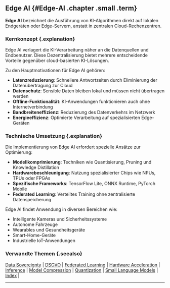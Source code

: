 ## Edge AI {#Edge-AI .chapter .small .term}

**Edge AI** bezeichnet die Ausführung von KI-Algorithmen direkt auf lokalen Endgeräten oder Edge-Servern, anstatt in zentralen Cloud-Rechenzentren.

### Kernkonzept {.explanation}

Edge AI verlagert die KI-Verarbeitung näher an die Datenquellen und Endbenutzer.
Diese Dezentralisierung bietet mehrere entscheidende Vorteile gegenüber cloud-basierten KI-Lösungen.

Zu den Hauptmotivationen für Edge AI gehören:

- **Latenzreduzierung**: Schnellere Antwortzeiten durch Eliminierung der Datenübertragung zur Cloud
- **Datenschutz**: Sensible Daten bleiben lokal und müssen nicht übertragen werden
- **Offline-Funktionalität**: KI-Anwendungen funktionieren auch ohne Internetverbindung
- **Bandbreiteneffizienz**: Reduzierung des Datenverkehrs im Netzwerk
- **Energieeffizienz**: Optimierte Verarbeitung auf spezialisierten Edge-Geräten

### Technische Umsetzung {.explanation}

Die Implementierung von Edge AI erfordert spezielle Ansätze zur Optimierung:

- **Modellkomprimierung**: Techniken wie Quantisierung, Pruning und Knowledge Distillation
- **Hardwarebeschleunigung**: Nutzung spezialisierter Chips wie NPUs, TPUs oder FPGAs
- **Spezifische Frameworks**: TensorFlow Lite, ONNX Runtime, PyTorch Mobile
- **Federated Learning**: Verteiltes Training ohne zentralisierte Datenspeicherung

Edge AI findet Anwendung in diversen Bereichen wie:

- Intelligente Kameras und Sicherheitssysteme
- Autonome Fahrzeuge
- Wearables und Gesundheitsgeräte
- Smart-Home-Geräte
- Industrielle IoT-Anwendungen

### Verwandte Themen {.seealso}

[Data Sovereignty](#Data-Sovereignty) |
[DSGVO](#DSGVO) |
[Federated Learning](#Federated-Learning) |
[Hardware Acceleration](#Hardware-Acceleration) |
[Inference](#Inference) |
[Model Compression](#Model-Compression) |
[Quantization](#Quantization) |
[Small Language Models](#Small-Language-Models) |
[Index](#Index) |

----



